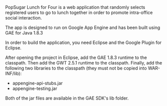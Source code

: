 PopSugar Lunch for Four is a web application that randomly selects registered users to go to lunch together in order to promote intra-office social interaction.

The app is designed to run on Google App Engine and has been built using GAE for Java 1.8.3

In order to build the application, you need Eclipse and the Google Plugin for Eclipse.

After opening the project in Eclipse, add the GAE 1.8.3 runtime to the classpath.
Then add the GWT 2.5.1 runtime to the classpath.
Finally, add the following two libraries to the classpath (they must not be copied into WAR-INF/lib):

* appengine-api-stubs.jar
* appengine-testing.jar

Both of the jar files are available in the GAE SDK's lib folder.
